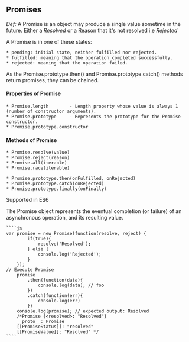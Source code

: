 
## Promises
*Def:* A Promise is an object may produce a single value sometime in the future. Either a *Resolved* or a Reason that it's not resolved i.e *Rejected*

A Promise is in one of these states:

    * pending: initial state, neither fulfilled nor rejected.
    * fulfilled: meaning that the operation completed successfully.
    * rejected: meaning that the operation failed.

As the Promise.prototype.then() and Promise.prototype.catch() methods return promises, they can be chained.


#### Properties of Promise
    * Promise.length        - Length property whose value is always 1 (number of constructor arguments).
    * Promise.prototype     - Represents the prototype for the Promise constructor.
    * Promise.prototype.constructor

#### Methods of Promise

    * Promise.resolve(value)
    * Promise.reject(reason)
    * Promise.all(iterable)
    * Promise.race(iterable)
    
    * Promise.prototype.then(onFulfilled, onRejected)
    * Promise.prototype.catch(onRejected)
    * Promise.prototype.finally(onFinally)

Supported in ES6

The Promise object represents the eventual completion (or failure) of an asynchronous operation, and its resulting value.

    ````js
    var promise = new Promise(function(resolve, reject) {
            if(true){
                resolve('Resolved');
            } else {
                console.log('Rejected');
            }
        });
    // Execute Promise
        promise
            .then(function(data){
                console.log(data); // foo
            })
            .catch(function(err){
                console.log(err)
            })
        console.log(promise); // expected output: Resolved
        /*Promise {<resolved>: "Resolved"}
        __proto__: Promise
        [[PromiseStatus]]: "resolved"
        [[PromiseValue]]: "Resolved" */
    ````

    
